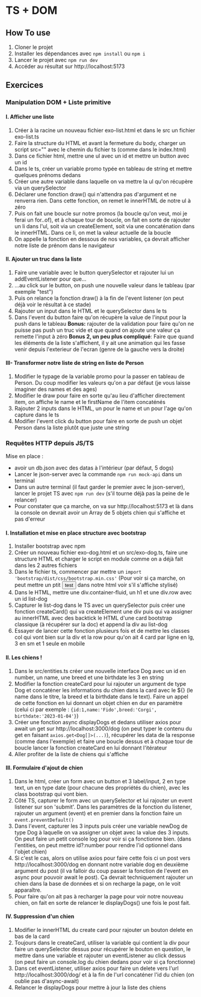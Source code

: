 # TS + DOM

## How To use
1. Cloner le projet
2. Installer les dépendances avec `npm install` ou `npm i`
3. Lancer le projet avec `npm run dev`
4. Accéder au résultat sur http://localhost:5173

## Exercices
### Manipulation DOM + Liste primitive
#### I. Afficher une liste
1. Créer à la racine un nouveau fichier exo-list.html et dans le src un fichier exo-list.ts
2. Faire la structure du HTML et avant la fermeture du body, charger un script src="" avec le chemin du fichier ts (comme dans le index.html)
3. Dans ce fichier html, mettre une ul avec un id et mettre un button avec un id
4. Dans le ts, créer un variable promo typée en tableau de string et mettre quelques prénoms dedans
5. Créer une autre variable dans laquelle on va mettre la ul qu'on récupère via un querySelector
6. Déclarer une fonction draw() qui n'attendra pas d'argument et ne renverra rien. Dans cette fonction, on remet le innerHTML de notre ul à zéro
7. Puis on fait une boucle sur notre promos (la boucle qu'on veut, moi je ferai un for..of), et à chaque tour de boucle, on fait en sorte de rajouter un li dans l'ul, soit via un createElement, soit via une concaténation dans le innerHTML. Dans ce li, on met la valeur actuelle de la boucle
8. On appelle la fonction en dessous de nos variables, ça devrait afficher notre liste de prénom dans le navigateur
#### II. Ajouter un truc dans la liste
1. Faire une variable avec le button querySelector et rajouter lui un addEventListener pour que...
2. ...au click sur le button, on push une nouvelle valeur dans le tableau (par exemple "test")
3. Puis on relance la fonction draw() à la fin de l'event listener (on peut déjà voir le résultat à ce stade)
4. Rajouter un input dans le HTML et le querySelector dans le ts
5. Dans l'event du button faire qu'on récupère la value de l'input pour la push dans le tableau
**Bonus:** rajouter de la validation pour faire qu'on ne puisse pas push un truc vide et que quand on ajoute une valeur ça remette l'input à zéro
**Bonus 2, un peu plus compliqué**: Faire que quand les éléments de la liste s'affichent, il y ait une animation qui les fasse venir depuis l'exterieur de l'ecran (genre de la gauche vers la droite)

#### III- Transformer notre liste de string en liste de Person
1. Modifier le typage de la variable promo pour la passer en tableau de Person. Du coup modifier les valeurs qu'on a par défaut (je vous laisse imaginer des names et des ages)
2. Modifier le draw pour faire en sorte qu'au lieu d'afficher directement item, on affiche le name et le firstName de l'item concaténés
3. Rajouter 2 inputs dans le HTML, un pour le name et un pour l'age qu'on capture dans le ts
4. Modifier l'event click du button pour faire en sorte de push un objet Person dans la liste plutôt que juste une string

### Requêtes HTTP depuis JS/TS
Mise en place : 
* avoir un db.json avec des datas à l'intérieur (par défaut, 5 dogs)
* Lancer le json-server avec la commande `npm run mock-api` dans un terminal
* Dans un autre terminal (il faut garder le premier avec le json-server), lancer le projet TS avec `npm run dev` (s'il tourne déjà pas la peine de le relancer)
* Pour constater que ça marche, on va sur http://localhost:5173 et là dans la console on devrait avoir un Array de 5 objets chien qui s'affiche et pas d'erreur

#### I. Installation et mise en place structure avec bootstrap
1. Installer bootstrap avec npm
2. Créer un nouveau fichier exo-dog.html et un src/exo-dog.ts, faire une structure HTML et charger le script en module comme on a déjà fait dans les 2 autres fichiers
3. Dans le fichier ts, commencer par mettre un `import 'bootstrap/dist/css/bootstrap.min.css'` (Pour voir si ça marche, on peut mettre un ptit <button class="btn btn-primary">test</button> dans notre html voir s'il s'affiche stylisé)
4. Dans le HTML, mettre une div.container-fluid, un h1 et une div.row avec un id list-dog
5. Capturer le list-dog dans le TS avec un querySelector puis créer une fonction createCard() qui va createElement une div puis qui va assigner au innerHTML avec des backtick le HTML d'une card bootstrap classique (à récupérer sur la doc) et append la div au list-dog
6. Essayer de lancer cette fonction plusieurs fois et de mettre les classes col qui vont bien sur la div et la row pour qu'on ait 4 card par ligne en lg, 3 en sm et 1 seule en mobile

#### II. Les chiens !
1. Dans le src/entities.ts créer une nouvelle interface Dog avec un id en number, un name, une breed et une birthdate les 3 en string
2. Modifier la fonction createCard pour lui rajouter un argument de type Dog et concaténer les informations du chien dans la card avec le ${} (le name dans le titre, la breed et la birthdate dans le text). Faire un appel de cette fonction en lui donnant un objet chien en dur en paramètre (celui ci par exemple : `{id:1,name:'Fido',breed:'Corgi', birthdate:'2023-01-04'}`)
3. Créer une fonction async displayDogs et dedans utiliser axios pour await un get sur http://localhost:3000/dog (on peut typer le contenu du get en faisant `axios.get<Dog[]>(...)`), récupérer les data de la response (comme dans l'exemple) et faire une boucle dessus et à chaque tour de boucle lancer la fonction createCard en lui donnant l'itérateur
4. Aller profiter de la liste de chiens qui s'affiche

#### III. Formulaire d'ajout de chien
1. Dans le html, créer un form avec un button et 3 label/input, 2 en type text, un en type date (pour chacune des propriétés du chien), avec les class bootstrap qui vont bien. 
2. Côté TS, capturer le form avec un querySelector et lui rajouter un event listener sur son 'submit'. Dans les paramètres de la fonction du listener, rajouter un argument (event) et en premier dans la fonction faire un `event.preventDefault()`
3. Dans l'event, capturer les 3 inputs puis créer une variable newDog de type Dog à laquelle on va assigner un objet avec la value des 3 inputs. On peut faire un petit console log pour voir si ça fonctionne bien. (dans l'entities, on peut mettre id?:number pour rendre l'id optionnel dans l'objet chien)
4. Si c'est le cas, alors on utilise axios pour faire cette fois ci un post vers http://localhost:3000/dog en donnant notre variable dog en deuxième argument du post (il va falloir du coup passer la fonction de l'event en async pour pouvoir await le post). Ça devrait techniquement rajouter un chien dans la base de données et si on recharge la page, on le voit apparaître.
5. Pour faire qu'on ait pas à recharger la page pour voir notre nouveau chien, on fait en sorte de relancer le displayDogs() une fois le post fait.

#### IV. Suppression d'un chien
1. Modifier le innerHTML du create card pour rajouter un bouton delete en bas de la card
2. Toujours dans le createCard, utiliser la variable qui contient la div pour faire un querySelector dessus pour récupérer le bouton en question, le mettre dans une variable et rajouter un eventListener au click dessus (on peut faire un console.log du chien dedans pour voir si ça fonctionne)
3. Dans cet eventListener, utiliser axios pour faire un delete vers l'url http://localhost:3000/dog/ et à la fin de l'url concaténer l'id du chien (on oublie pas d'async-await)
4. Relancer le displayDogs pour mettre à jour la liste des chiens